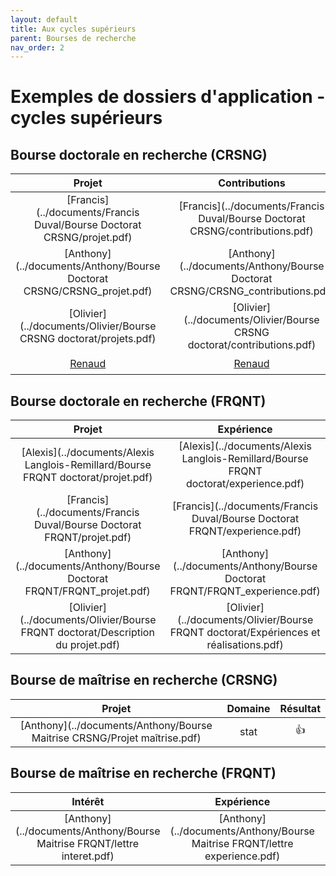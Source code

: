 ```yaml
---
layout: default
title: Aux cycles supérieurs
parent: Bourses de recherche
nav_order: 2
---
```




# Exemples de dossiers d'application - cycles supérieurs

## Bourse doctorale en recherche (CRSNG)

| Projet | Contributions | Résumé du mémoire | Domaine | Résultat |
|:----------:|:----------:|:----------:|:----------:|:----------:|
|[Francis](../documents/Francis Duval/Bourse Doctorat CRSNG/projet.pdf)|[Francis](../documents/Francis Duval/Bourse Doctorat CRSNG/contributions.pdf)|[Francis](../documents/Francis Duval/Bourse Doctorat CRSNG/resume.pdf)| actu |  |
| [Anthony](../documents/Anthony/Bourse Doctorat CRSNG/CRSNG_projet.pdf) | [Anthony](../documents/Anthony/Bourse Doctorat CRSNG/CRSNG_contributions.pdf) | [Anthony](../documents/Anthony/Bourse Doctorat CRSNG/CRSNG_memoire.pdf) | stat | :+1: |
| [Olivier](../documents/Olivier/Bourse CRSNG doctorat/projets.pdf) | [Olivier](../documents/Olivier/Bourse CRSNG doctorat/contributions.pdf) | [Olivier](../documents/Olivier/Bourse CRSNG doctorat/memoire.pdf) | stat | :+1: |
|[Renaud](../documents/Renaud/projet_PhD_crsng.pdf)|[Renaud](../documents/Renaud/contributions_PhD_crsng.pdf)|-| stat | :+1: |


## Bourse doctorale en recherche (FRQNT)

| Projet | Expérience | Intérêts | Implication | Bourses | Résumé grand public | Domaine | Résultat |
|:----------:|:----------:|:----------:|:----------:|:----------:|:----------:|:----------:|:----------:|
| [Alexis](../documents/Alexis Langlois-Remillard/Bourse FRQNT doctorat/projet.pdf) | [Alexis](../documents/Alexis Langlois-Remillard/Bourse FRQNT doctorat/experience.pdf) | [Alexis](../documents/Alexis Langlois-Remillard/Bourse FRQNT doctorat/interets.pdf) | - | - | - | math phys | :+1: |
| [Francis](../documents/Francis Duval/Bourse Doctorat FRQNT/projet.pdf) | [Francis](../documents/Francis Duval/Bourse Doctorat FRQNT/experience.pdf) | [Francis](../documents/Francis Duval/Bourse Doctorat FRQNT/interets.pdf) | [Francis](../documents/Francis Duval/Bourse Doctorat FRQNT/implication.pdf) | - | [Francis](../documents/Francis Duval/Bourse Doctorat FRQNT/resume.pdf) | actu | :+1: |
| [Anthony](../documents/Anthony/Bourse Doctorat FRQNT/FRQNT_projet.pdf) | [Anthony](../documents/Anthony/Bourse Doctorat FRQNT/FRQNT_experience.pdf) | [Anthony](../documents/Anthony/Bourse Doctorat FRQNT/FRQNT_interet_recherche.pdf) |  [Anthony](../documents/Anthony/Bourse Doctorat FRQNT/FRQNT_implication.pdf) | [Anthony](../documents/Anthony/Bourse Doctorat FRQNT/FRQNT_bourse.pdf) | [Anthony](../documents/Anthony/Bourse Doctorat FRQNT/FRQNT_GrandPublic.pdf) | stat | :+1: |
| [Olivier](../documents/Olivier/Bourse FRQNT doctorat/Description du projet.pdf) | [Olivier](../documents/Olivier/Bourse FRQNT doctorat/Expériences et réalisations.pdf) | - | - | - | - | stat | :+1: |

## Bourse de maîtrise en recherche (CRSNG)

| Projet | Domaine | Résultat |
|:----------:|:----------:|:----------:|
| [Anthony](../documents/Anthony/Bourse Maitrise CRSNG/Projet maîtrise.pdf) | stat | :+1: |

## Bourse de maîtrise en recherche (FRQNT)

| Intérêt | Expérience | Implication | Domaine | Résultat |
|:----------:|:----------:|:----------:|:----------:|:----------:|
| [Anthony](../documents/Anthony/Bourse Maitrise FRQNT/lettre interet.pdf) | [Anthony](../documents/Anthony/Bourse Maitrise FRQNT/lettre experience.pdf) | [Anthony](../documents/Anthony/Bourse Maitrise FRQNT/lettre implication.pdf) | stat | :+1: |
